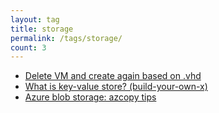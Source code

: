 ```yaml
---
layout: tag
title: storage
permalink: /tags/storage/
count: 3
---
```


- [Delete VM and create again based on .vhd](https://blog.justcloud.pl/delete-vm-and-create-again-based-on-vhd)
- [What is key-value store? (build-your-own-x)](https://kination.github.io/posts/2020-01-26-build-your-own-kv-store/)
- [Azure blob storage: azcopy tips](https://eduardolmedeiros.github.io/archives/2019/12/10/azcopy-tricks.html)
